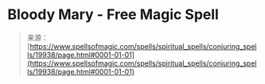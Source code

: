<!--yml
category: 未分类
date: 2024-06-12 19:02:20
-->

# Bloody Mary - Free Magic Spell

> 来源：[https://www.spellsofmagic.com/spells/spiritual_spells/conjuring_spells/19938/page.html#0001-01-01](https://www.spellsofmagic.com/spells/spiritual_spells/conjuring_spells/19938/page.html#0001-01-01)